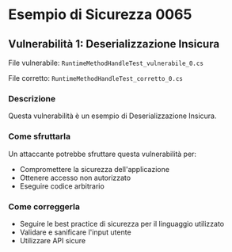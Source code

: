 # Esempio di Sicurezza 0065

## Vulnerabilità 1: Deserializzazione Insicura

File vulnerabile: `RuntimeMethodHandleTest_vulnerabile_0.cs`

File corretto: `RuntimeMethodHandleTest_corretto_0.cs`

### Descrizione

Questa vulnerabilità è un esempio di Deserializzazione Insicura.

### Come sfruttarla

Un attaccante potrebbe sfruttare questa vulnerabilità per:

- Compromettere la sicurezza dell'applicazione
- Ottenere accesso non autorizzato
- Eseguire codice arbitrario

### Come correggerla

- Seguire le best practice di sicurezza per il linguaggio utilizzato
- Validare e sanificare l'input utente
- Utilizzare API sicure

